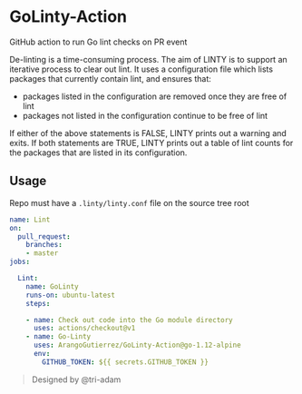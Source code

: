 # GoLinty-Action

GitHub action to run Go lint checks on PR event

De-linting is a time-consuming process. The aim of LINTY is to support an iterative process to clear out lint. It uses a configuration file which lists packages that currently contain lint, and ensures that:

- packages listed in the configuration are removed once they are free of lint
- packages not listed in the configuration continue to be free of lint

If either of the above statements is FALSE, LINTY prints out a warning and exits. If both statements are TRUE, LINTY prints out a table of lint counts for the packages that are listed in its configuration.

## Usage

Repo must have a `.linty/linty.conf` file on the source tree root

```yaml
name: Lint
on:
  pull_request:
    branches:
    - master
jobs:

  Lint:
    name: GoLinty
    runs-on: ubuntu-latest
    steps:

    - name: Check out code into the Go module directory
      uses: actions/checkout@v1
    - name: Go-Linty
      uses: ArangoGutierrez/GoLinty-Action@go-1.12-alpine
      env:
        GITHUB_TOKEN: ${{ secrets.GITHUB_TOKEN }}
```

> Designed by @tri-adam

